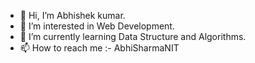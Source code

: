 - 👋 Hi, I’m Abhishek kumar.
- 👀 I’m interested in Web Development.
- 🌱 I’m currently learning Data Structure and Algorithms.
- 📫 How to reach me :- AbhiSharmaNIT

<!---
AbhiSharmaNIT/AbhiSharmaNIT is a ✨ special ✨ repository because its `README.md` (this file) appears on your GitHub profile.
You can click the Preview link to take a look at your changes.

Certainly! Here's a self-introduction tailored for a web developer:

👋 Hello there! I'm Abhishek Kumar, a passionate and experienced web developer with a keen eye for crafting engaging and functional online experiences. With a strong foundation in both front-end and back-end technologies, I thrive on turning creative ideas into interactive, user-friendly websites.

🚀 My journey in web development began with a fascination for how code brings design to life. Over the years, I've honed my skills in HTML, CSS, and JavaScript to create seamless and visually appealing user interfaces. I'm well-versed in popular front-end frameworks like React.js and Vue.js, ensuring dynamic and responsive web applications.

💻 On the back end, I've worked with technologies such as Node.js and Python, leveraging frameworks like Express and Django. Handling databases, API integrations, and server-side logic is where I excel, ensuring that the entire web ecosystem functions harmoniously.

🛠️ Versatility is a key aspect of my approach. Whether it's optimizing website performance, implementing security measures, or troubleshooting complex issues, I bring a comprehensive skill set to the table.

🌐 Staying updated with the latest industry trends and technologies is something I prioritize. I understand the importance of keeping pace with the ever-evolving web landscape to deliver cutting-edge solutions.

🤝 Collaboration is at the heart of my work. I enjoy working closely with designers, project managers, and other stakeholders to bring visions to life. Clear communication and a collaborative mindset are integral parts of my work ethos.

🔧 In addition to technical expertise, I'm dedicated to writing clean, efficient code and following best practices. I take pride in creating web solutions that not only meet but exceed client expectations.

✨ Let's build something extraordinary together! If you're looking for a web developer who is not only skilled but also passionate about creating remarkable digital experiences, I'd love to connect.

Feel free to customize this introduction based on your specific experiences, skills, and the audience you're addressing.
--->
